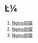 # Ŀ¼

1. [Nginx初探](https://github.com/shujw/Learning/blob/master/Nginx%E5%88%9D%E6%8E%A2.md)
2.  [Nginx初探](https://github.com/shujw/Learning/blob/master/Nginx%E5%88%9D%E6%8E%A2.md)
3.  [Nginx初探](https://github.com/shujw/Learning/blob/master/Nginx%E5%88%9D%E6%8E%A2.md)
